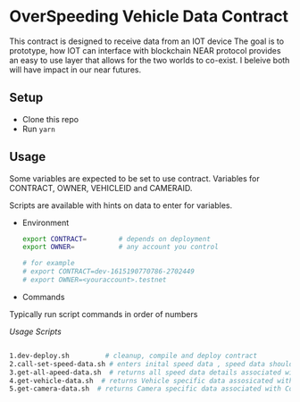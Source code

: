 # OverSpeeding Vehicle Data Contract

This contract is designed to receive data from an IOT device
The goal is to prototype, how IOT can interface with blockchain
NEAR protocol provides an easy to use layer that allows for the two worlds to co-exist. I beleive both will have impact in our near futures.

## Setup

- Clone this repo
- Run `yarn`

## Usage
Some variables are expected to be set to use contract. 
Variables for CONTRACT, OWNER, VEHICLEID and CAMERAID.

Scripts are available with hints on data to enter for variables.

- Environment
  ```sh
  export CONTRACT=        # depends on deployment
  export OWNER=           # any account you control

  # for example
  # export CONTRACT=dev-1615190770786-2702449
  # export OWNER=<youraccount>.testnet
  ```

- Commands

Typically run script commands in order of numbers

  _Usage Scripts_

  ```sh

  1.dev-deploy.sh         # cleanup, compile and deploy contract
  2.call-set-speed-data.sh # enters inital speed data , speed data should be edited for varied entries on subsequent runs
  3.get-all-apeed-data.sh  # returns all speed data details associated with Contract details it is deployed to.
  4.get-vehicle-data.sh  # returns Vehicle specific data assosicated with Contract
  5.get-camera-data.sh  # returns Camera specific data associated with Contract
    
```
#



